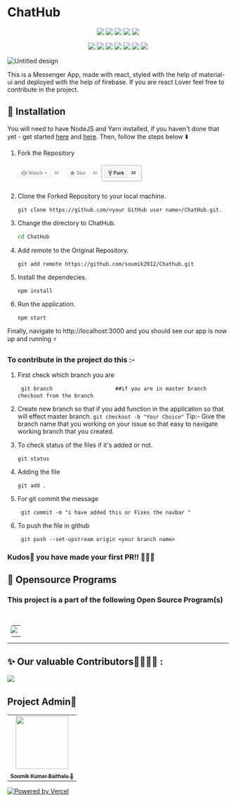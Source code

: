 # ChatHub
<div align="center">

<a href="https://github.com/soumik2012/Chathub"><img src="https://badges.frapsoft.com/os/v1/open-source.svg?v=103"></a>
<a href="https://github.com/soumik2012/Chathub"><img src="https://img.shields.io/badge/Built%20by-developers%20%3C%2F%3E-0059b3"></a>
<a href="https://github.com/soumik2012/Chathub"><img src="https://img.shields.io/static/v1.svg?label=Contributions&message=Welcome&color=yellow"></a>
<a href="https://github.com/soumik2012/"><img src="https://img.shields.io/badge/Maintained%3F-yes-brightgreen.svg?v=103"></a>
<a href="https://github.com/soumik2012/Chathub/blob/master/LICENSE"><img src="https://img.shields.io/badge/license-MIT-blue.svg?v=103"></a>

<a href="https://github.com/soumik2012/Chathub/graphs/contributors"><img src="https://img.shields.io/github/contributors/soumik2012/Chathub?color=brightgreen"></a>
<a href="https://github.com/soumik2012/Chathub/stargazers"><img src="https://img.shields.io/github/stars/soumik2012/Chathub?color=0059b3"></a>
<a href="https://github.com/soumik2012/Chathub/network/members"><img src="https://img.shields.io/github/forks/soumik2012/Chathub?color=yellow"></a>
<a href="https://github.com/soumik2012/Chathub/issues"><img src="https://img.shields.io/github/issues/soumik2012/Chathub?color=0059b3"></a>
<a href="https://github.com/soumik2012/Chathub/issues?q=is%3Aissue+is%3Aclosed"><img src="https://img.shields.io/github/issues-closed-raw/soumik2012/Chathub?color=yellow"></a>
<a href="https://github.com/soumik2012/Chathub/pulls"><img src="https://img.shields.io/github/issues-pr/soumik2012/Chathub?color=brightgreen"></a>
<a href="https://github.com/soumik2012/Chathub/pulls?q=is%3Apr+is%3Aclosed"><img src="https://img.shields.io/github/issues-pr-closed-raw/soumik2012/Chathub?color=0059b3"></a> 
</div>

![Untitled design](https://user-images.githubusercontent.com/66599363/123587387-d251a680-d803-11eb-883c-63284340245b.jpg)

This is a Messenger App, made with react, styled with the help of material-ui
and deployed with the help of firebase. If you are react Lover feel free to
contribute in the project.

## 🔧 Installation

You will need to have NodeJS and Yarn installed, if you haven't done that yet -
get started [here](https://nodejs.org/en/download/) and
[here](https://yarnpkg.com/lang/en/docs/install/). Then, follow the steps below
⬇️

1. Fork the Repository

<img height="50" src="https://raw.githubusercontent.com/DhairyaBahl/React-Messenger-App/master/public/fork_button.jpg" alt="fork button image"/>

2. Clone the Forked Repository to your local machine.

   ```
   git clone https://github.com/<your GitHub user name>/ChatHub.git.
   ```

3. Change the directory to ChatHub.

   ```bash
   cd ChatHub
   ```

4. Add remote to the Original Repository.

   ```
   git add remote https://github.com/soumik2012/Chathub.git
   ```

5. Install the dependecies.

   ```node
   npm install
   ```

6. Run the application.
   ```node
   npm start
   ```

Finally, navigate to http://localhost:3000 and you should see our app is now up
and running ⚡

### To contribute in the project do this :-

1. First check which branch you are

   ```
    git branch                    ##if you are in master branch checkout from the branch
   ```

2. Create new branch so that if you add function in the application so that will
   effect master branch. `git checkout -b "Your Choice"` Tip:- Give the branch
   name that you working on your issue so that easy to navigate working branch
   that you created.

3. To check status of the files if it's added or not.

   ```
   git status
   ```

4. Adding the file
   ```
   git add .
   ```
5. For git commit the message

   ```
    git commit -m "i have added this or Fixes the navbar "
   ```

6. To push the file in github
   ```
    git push --set-upstream origin <your branch name>
   ```

### Kudos👏 you have made your first PR!! 🎉🎉🎉

## 📌 Opensource Programs

### This project is a part of the following Open Source Program(s)

<br>

<table style="width:80%;background-color:white;border-radius:30px;">
    <tr>
  <td>
<center>
  <a href="https://letsgrowmore.in/soc/"><img src="https://letsgrowmore.in/wp-content/uploads/2021/05/cropped-growmore-removebg-preview.png"></img></a>
  </center>
  </td>
  </tr>
</table>
    <hr>

## ✨ Our valuable Contributors👩‍💻👨‍💻 :

<a href="https://github.com/soumik2012/Chathub/graphs/contributors">
  <img src="https://contrib.rocks/image?repo=soumik2012/Chathub" />
</a>

## Project Admin👨‍

<table>
  <tr>
    <td align="center"><a href="https://github.com/soumik2012"><img src="https://avatars.githubusercontent.com/u/66599363?v=4" height="120px" width="120px"/><br/><sub><b>Soumik Kumar Baithalu 👨‍</b></sub></a></td>
  </tr>
</table>

[![Powered by Vercel](https://raw.githubusercontent.com/TesseractCoding/NeoAlgo-Docs/fc22f8361e7bf59f5b2c76c55fe2e56699989336/static/img/powered-by-vercel.svg)](https://vercel.com?utm_source=NeoAlgo-Docs&utm_campaign=oss/)
